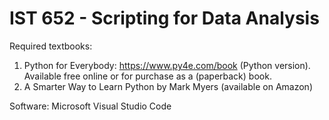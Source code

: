 # IST 652 - Scripting for Data Analysis

Required textbooks:

1. Python for Everybody: https://www.py4e.com/book (Python version). Available free online or for purchase as a (paperback) book.
2. A Smarter Way to Learn Python by Mark Myers (available on Amazon)

Software: Microsoft Visual Studio Code
